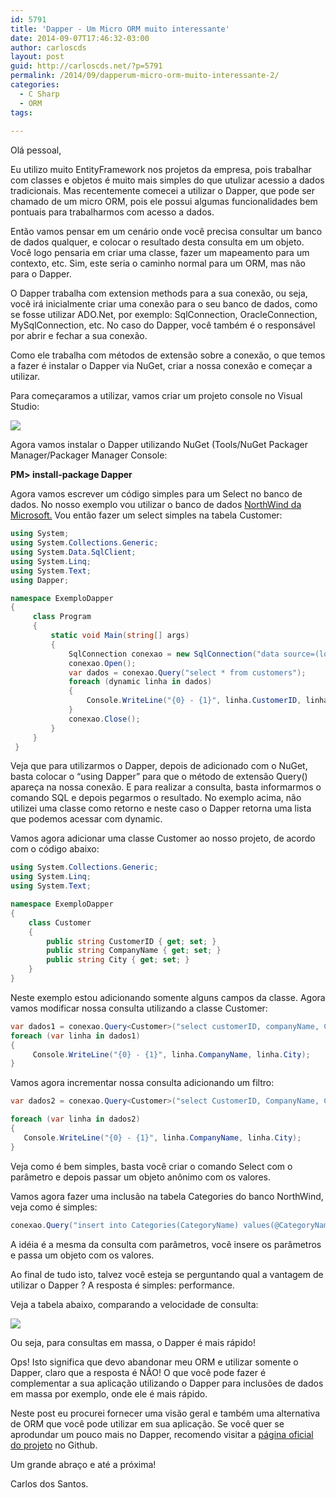 ```yaml
---
id: 5791
title: 'Dapper - Um Micro ORM muito interessante'
date: 2014-09-07T17:46:32-03:00
author: carloscds
layout: post
guid: http://carloscds.net/?p=5791
permalink: /2014/09/dapperum-micro-orm-muito-interessante-2/
categories:
  - C Sharp
  - ORM
tags:
  
---
```

Olá pessoal,

Eu utilizo muito EntityFramework nos projetos da empresa, pois trabalhar com classes e objetos é muito mais simples do que utulizar acessio a dados tradicionais. Mas recentemente comecei a utilizar o Dapper, que pode ser chamado de um micro ORM, pois ele possui algumas funcionalidades bem pontuais para trabalharmos com acesso a dados.

Então vamos pensar em um cenário onde você precisa consultar um banco de dados qualquer, e colocar o resultado desta consulta em um objeto. Você logo pensaria em criar uma classe, fazer um mapeamento para um contexto, etc. Sim, este seria o caminho normal para um ORM, mas não para o Dapper.

O Dapper trabalha com extension methods para a sua conexão, ou seja, você irá inicialmente criar uma conexão para o seu banco de dados, como se fosse utilizar ADO.Net, por exemplo: SqlConnection, OracleConnection, MySqlConnection, etc. No caso do Dapper, você também é o responsável por abrir e fechar a sua conexão.

Como ele trabalha com métodos de extensão sobre a conexão, o que temos a fazer é instalar o Dapper via NuGet, criar a nossa conexão e começar a utilizar.

Para começaramos a utilizar, vamos criar um projeto console no Visual Studio:

![]( wp-content/uploads/2014/09/SNAGHTML115102b5.png)

Agora vamos instalar o Dapper utilizando NuGet (Tools/NuGet Packager Manager/Packager Manager Console:

**PM> install-package Dapper**

Agora vamos escrever um código simples para um Select no banco de dados. No nosso exemplo vou utilizar o banco de dados [NorthWind da Microsoft.](http://northwinddatabase.codeplex.com/) Vou então fazer um select simples na tabela Customer:

```csharp
using System; 
using System.Collections.Generic; 
using System.Data.SqlClient; 
using System.Linq; 
using System.Text; 
using Dapper;  

namespace ExemploDapper 
{     
     class Program
     {
         static void Main(string[] args)
         {
             SqlConnection conexao = new SqlConnection("data source=(local); initial catalog=northwind; integrated security=true;");
             conexao.Open();
             var dados = conexao.Query("select * from customers");
             foreach (dynamic linha in dados)
             {
                 Console.WriteLine("{0} - {1}", linha.CustomerID, linha.CompanyName);
             }
             conexao.Close();
         }
     }
 }
``` 

Veja que para utilizarmos o Dapper, depois de adicionado com o NuGet, basta colocar o “using Dapper” para que o método de extensão Query() apareça na nossa conexão. E para realizar a consulta, basta informarmos o comando SQL e depois pegarmos o resultado. No exemplo acima, não utilizei uma classe como retorno e neste caso o Dapper retorna uma lista que podemos acessar com dynamic.

Vamos agora adicionar uma classe Customer ao nosso projeto, de acordo com o código abaixo:

```csharp
using System.Collections.Generic;
using System.Linq;
using System.Text;

namespace ExemploDapper
{
    class Customer
    {
        public string CustomerID { get; set; }
        public string CompanyName { get; set; }
        public string City { get; set; }
    }
}
```

Neste exemplo estou adicionando somente alguns campos da classe. Agora vamos modificar nossa consulta utilizando a classe Customer:

```csharp
var dados1 = conexao.Query<Customer>("select customerID, companyName, City from customers");
foreach (var linha in dados1)
{
     Console.WriteLine("{0} - {1}", linha.CompanyName, linha.City);
}
```

Vamos agora incrementar nossa consulta adicionando um filtro:

```csharp
var dados2 = conexao.Query<Customer>("select CustomerID, CompanyName, City from customers where City = @City", new { City = "London" });

foreach (var linha in dados2)
{
   Console.WriteLine("{0} - {1}", linha.CompanyName, linha.City);
}
```

Veja como é bem simples, basta você criar o comando Select com o parâmetro e depois passar um objeto anônimo com os valores.

Vamos agora fazer uma inclusão na tabela Categories do banco NorthWind, veja como é simples:

```csharp
conexao.Query("insert into Categories(CategoryName) values(@CategoryName)",new {CategoryName = "Teste"});
```

A idéia é a mesma da consulta com parâmetros, você insere os parâmetros e passa um objeto com os valores.

Ao final de tudo isto, talvez você esteja se perguntando qual a vantagem de utilizar o Dapper ? A resposta é simples: performance.

Veja a tabela abaixo, comparando a velocidade de consulta:

![]( wp-content/uploads/2014/09/image.png)

Ou seja, para consultas em massa, o Dapper é mais rápido!

Ops! Isto significa que devo abandonar meu ORM e utilizar somente o Dapper, claro que a resposta é NÃO! O que você pode fazer é complementar a sua aplicação utilizando o Dapper para inclusões de dados em massa por exemplo, onde ele é mais rápido.

Neste post eu procurei fornecer uma visão geral e também uma alternativa de ORM que você pode utilizar em sua aplicação. Se você quer se aprodundar um pouco mais no Dapper, recomendo visitar a [página oficial do projeto](https://github.com/StackExchange/dapper-dot-net) no Github.

Um grande abraço e até a próxima!

Carlos dos Santos.